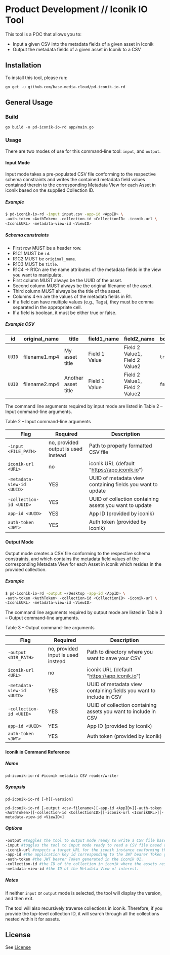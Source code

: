 # Product Development // Iconik IO Tool

This tool is a POC that allows you to:

- Input a given CSV into the metadata fields of a given asset in Iconik
- Output the metadata fields of a given asset in Iconik to a CSV



## Installation
To install this tool, please run:

`go get -u github.com/base-media-cloud/pd-iconik-io-rd`



## General Usage

### Build

```go build -o pd-iconik-io-rd app/main.go```

### Usage

There are two modes of use for this command-line tool: `input`, and `output`.



#### Input Mode

Input mode takes a pre-populated CSV file conforming to the respective schema constraints and writes the contained metadata field values contained therein to the corresponding Metadata View for each Asset in iconik based on the supplied Collection ID.

##### Example

```bash
$ pd-iconik-io-rd -input input.csv -app-id <AppID> \
-auth-token <AuthToken> -collection-id <CollectionID> -iconik-url \ 
<IconikURL> -metadata-view-id <ViewID>
```

##### Schema constraints

- First row MUST be a header row.
- R1C1 MUST be `id`.
- R1C2 MUST be `original_name`.
- R1C3 MUST be `title`.
- R1C4 -> R1Cn are the name attributes of the metadata fields in the view you want to manipulate.
- First column MUST always be the UUID of the asset.
- Second column MUST always be the original filename of the asset.
- Third column MUST always be the title of the asset.
- Columns 4->n are the values of the metadata fields in R1.
- If a field can have multiple values (e.g., Tags), they must be comma separated in the appropriate cell.
- If a field is boolean, it must be either true or false.


##### Example CSV

| id     | original_name | title               | field1_name   | field2_name                    | bool_field_name |  
|--------|---------------|---------------------|---------------|--------------------------------|-----------------|  
| `UUID` | filename1.mp4 | My asset title      | Field 1 Value | Field 2 Value1, Field 2 Value2 | `true`          |  
| `UUID` | filename2.mp4 | Another asset title | Field 1 Value | Field 2 Value1, Field 2 Value2 | `false`         |


The command line arguments required by input mode are listed in Table 2 – Input command-line arguments.

Table 2 – Input command-line arguments

| Flag                       | Required                            | Description                                                |
|----------------------------|-------------------------------------|------------------------------------------------------------|
| `-input <FILE_PATH>`       | no, provided output is used instead | Path to properly formatted CSV file                        |
| `iconik-url <URL>`         | no                                  | iconik URL (default "https://app.iconik.io")               |
| `-metadata-view-id <UUID>` | YES                                 | UUID of metadata view containing fields you want to update |
| `-collection-id <UUID>`    | YES                                 | UUID of collection containing assets you want to update    |
| `app-id <UUID>`            | YES                                 | App ID (provided by iconik)                                |
| `auth-token <JWT>`         | YES                                 | Auth token (provided by iconik)                            |





#### Output Mode

Output mode creates a CSV file conforming to the respective schema constraints, and which contains the metadata field values of the corresponding Metadata View for each Asset in iconik which resides in the provided collection.

##### Example

```bash
$ pd-iconik-io-rd -output ~/Desktop -app-id <AppID> \
-auth-token <AuthToken> -collection-id <CollectionID> -iconik-url \ 
<IconikURL> -metadata-view-id <ViewID>
```

The command line arguments required by output mode are listed in Table 3 – Output command-line arguments.

Table 3 – Output command-line arguments

| Flag                       | Required                           | Description                                                        |
|----------------------------|------------------------------------|--------------------------------------------------------------------|
| `-output <DIR_PATH>`       | no, provided input is used instead | Path to directory where you want to save your CSV                  |
| `iconik-url <URL>`         | no                                 | iconik URL (default "https://app.iconik.io")                       |
| `-metadata-view-id <UUID>` | YES                                | UUID of metadata view containing fields you want to include in CSV |
| `-collection-id <UUID>`    | YES                                | UUID of collection containing assets you want to include in CSV    |
| `app-id <UUID>`            | YES                                | App ID (provided by iconik)                                        |
| `auth-token <JWT>`         | YES                                | Auth token (provided by iconik)                                    |



#### Iconik io Command Reference

##### Name

```pd-iconik-io-rd #iconik metadata CSV reader/writer```

##### Synopsis

```pd-iconik-io-rd [-h][-version]```

```pd-iconik-io-rd [-output <csv-filename>][-app-id <AppID>][-auth-token <AuthToken>][-collection-id <CollectionID>][-iconik-url <IconikURL>][-metadata-view-id <ViewID>]```

##### Options

```bash
-output #toggles the tool to output mode ready to write a CSV file based on the supplied flag values.
-input #toggles the tool to input mode ready to read a CSV file based on the supplied flag values.
-iconik-url #expects a target URL for the iconik instance conforming the https URL schema. Default is https://app.iconik.io.
-app-id #the application key id corresponding to the JWT bearer Token generated in the iconik UI.
-auth-token #the JWT bearer Token generated in the iconik UI.
-collection-id #the ID of the collection in iconik where the assets reside.
-metadata-view-id #the ID of the Metadata View of interest.
```

##### Notes

If neither `input` or `output` mode is selected, the tool will display the version, and then exit.

The tool will also recursively traverse collections in iconik. Therefore, if you provide the top-level collection ID, it will search through all the collections nested within it for assets.




## License
See [License](LICENSE.txt)
